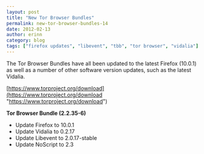 ```yaml
---
layout: post
title: "New Tor Browser Bundles"
permalink: new-tor-browser-bundles-14
date: 2012-02-13
author: erinn
category: blog
tags: ["firefox updates", "libevent", "tbb", "tor browser", "vidalia"]
---
```


The Tor Browser Bundles have all been updated to the latest Firefox (10.0.1) as well as a number of other software version updates, such as the latest Vidalia.

[https://www.torproject.org/download](https://www.torproject.org/download "https://www.torproject.org/download")

**Tor Browser Bundle (2.2.35-6)**

- Update Firefox to 10.0.1
- Update Vidalia to 0.2.17
- Update Libevent to 2.0.17-stable
- Update NoScript to 2.3

